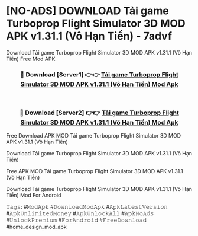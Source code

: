# [NO-ADS] DOWNLOAD Tải game Turboprop Flight Simulator 3D MOD APK v1.31.1 (Vô Hạn Tiền) - 7advf
Download Tải game Turboprop Flight Simulator 3D MOD APK v1.31.1 (Vô Hạn Tiền) Free Mod APK

<div align="center">
<h3>🔴 Download [Server1] 👉👉 <a href="https://apk-comot.site?title=Tải_game_Turboprop_Flight_Simulator_3D_MOD_APK_v1.31.1_(Vô_Hạn_Tiền)">Tải game Turboprop Flight Simulator 3D MOD APK v1.31.1 (Vô Hạn Tiền) Mod Apk</a></h3><br>

<h3>🔴 Download [Server2] 👉👉 <a href="https://apk-comot.site?title=Tải_game_Turboprop_Flight_Simulator_3D_MOD_APK_v1.31.1_(Vô_Hạn_Tiền)">Tải game Turboprop Flight Simulator 3D MOD APK v1.31.1 (Vô Hạn Tiền) Mod Apk</a></h3>
</div>


Free Download APK MOD Tải game Turboprop Flight Simulator 3D MOD APK v1.31.1 (Vô Hạn Tiền)

Download Tải game Turboprop Flight Simulator 3D MOD APK v1.31.1 (Vô Hạn Tiền) 

Free APK MOD Tải game Turboprop Flight Simulator 3D MOD APK v1.31.1 (Vô Hạn Tiền) 

Download Tải game Turboprop Flight Simulator 3D MOD APK v1.31.1 (Vô Hạn Tiền) Mod For Android

𝚃𝚊𝚐𝚜: #𝙼𝚘𝚍𝙰𝚙𝚔 #𝙳𝚘𝚠𝚗𝚕𝚘𝚊𝚍𝙼𝚘𝚍𝙰𝚙𝚔 #𝙰𝚙𝚔𝙻𝚊𝚝𝚎𝚜𝚝𝚅𝚎𝚛𝚜𝚒𝚘𝚗 #𝙰𝚙𝚔𝚄𝚗𝚕𝚒𝚖𝚒𝚝𝚎𝚍𝙼𝚘𝚗𝚎𝚢 #𝙰𝚙𝚔𝚄𝚗𝚕𝚘𝚌𝚔𝙰𝚕𝚕 #𝙰𝚙𝚔𝙽𝚘𝙰𝚍𝚜 #𝚄𝚗𝚕𝚘𝚌𝚔𝙿𝚛𝚎𝚖𝚒𝚞𝚖 #𝙵𝚘𝚛𝙰𝚗𝚍𝚛𝚘𝚒𝚍 #𝙵𝚛𝚎𝚎𝙳𝚘𝚠𝚗𝚕𝚘𝚊𝚍 #home_design_mod_apk
